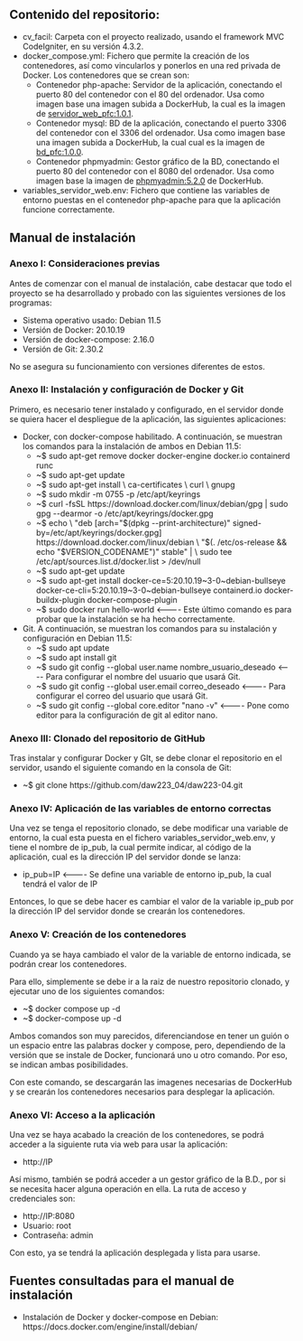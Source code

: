 <h2>Contenido del repositorio:</h2>
<ul>
        <li>cv_facil: Carpeta con el proyecto realizado, usando el framework MVC CodeIgniter, en su versión 4.3.2.</li>
        <li>docker_compose.yml: Fichero que permite la creación de los contenedores, así como vincularlos y ponerlos en una red privada de Docker. Los contenedores que se crean son:
        <ul>
                <li>Contenedor php-apache: Servidor de la aplicación, conectando el puerto 80 del contenedor con el 80 del ordenador. Usa como imagen base una imagen subida a DockerHub, la cual es la imagen de <a href="https://hub.docker.com/r/daw22304/servidor_web_pfc">servidor_web_pfc:1.0.1</a>.</li>
                <li>Contenedor mysql: BD de la aplicación, conectando el puerto 3306 del contenedor con el 3306 del ordenador. Usa como imagen base una imagen subida a DockerHub, la cual cual es la imagen de <a href="https://hub.docker.com/r/daw22304/bd_pfc">bd_pfc:1.0.0</a>.</li>
                <li>Contenedor phpmyadmin: Gestor gráfico de la BD, conectando el puerto 80 del contenedor con el 8080 del ordenador. Usa como imagen base la imagen de <a href="https://hub.docker.com/_/phpmyadmin">phpmyadmin:5.2.0</a> de DockerHub.
        </ul>
	</li>
        <li>variables_servidor_web.env: Fichero que contiene las variables de entorno puestas en el contenedor php-apache para que la aplicación funcione correctamente.</li>
</ul>

<h2>Manual de instalación</h2>

<h3>Anexo I: Consideraciones previas</h3>

<p>Antes de comenzar con el manual de instalación, cabe destacar que todo el proyecto se ha desarrollado y probado con las siguientes versiones de los programas:</p>
<ul>
	<li>Sistema operativo usado: Debian 11.5</li>
	<li>Versión de Docker: 20.10.19</li>
	<li>Versión de docker-compose: 2.16.0</li>
	<li>Versión de Git: 2.30.2</li>
</ul>
<p>No se asegura su funcionamiento con versiones diferentes de estos.</p>

<h3>Anexo II: Instalación y configuración de Docker y Git</h3>

<p>Primero, es necesario tener instalado y configurado, en el servidor donde se quiera hacer el despliegue de la aplicación, las siguientes aplicaciones:</p>
<ul>
	<li>Docker, con docker-compose habilitado. A continuación, se muestran los comandos para la instalación de ambos en Debian 11.5:
	<ul>
		<li>~$ sudo apt-get remove docker docker-engine docker.io containerd runc</li>
		<li>~$ sudo apt-get update</li>
		<li>~$ sudo apt-get install \
                	ca-certificates \
                	curl \
                	gnupg
		</li>
		<li>~$ sudo mkdir -m 0755 -p /etc/apt/keyrings</li>
		<li>~$ curl -fsSL https://download.docker.com/linux/debian/gpg | sudo gpg --dearmor -o /etc/apt/keyrings/docker.gpg</li>
		<li>~$ echo \
                	"deb [arch="$(dpkg --print-architecture)" signed-by=/etc/apt/keyrings/docker.gpg] https://download.docker.com/linux/debian \
                	"$(. /etc/os-release && echo "$VERSION_CODENAME")" stable" | \
                	sudo tee /etc/apt/sources.list.d/docker.list > /dev/null
		</li>
		<li>~$ sudo apt-get update</li>
		<li>~$ sudo apt-get install docker-ce=5:20.10.19~3-0~debian-bullseye docker-ce-cli=5:20.10.19~3-0~debian-bullseye containerd.io docker-buildx-plugin docker-compose-plugin</li>
		<li>~$ sudo docker run hello-world <---- Este último comando es para probar que la instalación se ha hecho correctamente.</li>
	</ul>
	</li>
	<li>Git. A continuación, se muestran los comandos para su instalación y configuración en Debian 11.5:
	<ul>
		<li>~$ sudo apt update</li>
		<li>~$ sudo apt install git</li>
		<li>~$ sudo git config --global user.name nombre_usuario_deseado <---- Para configurar el nombre del usuario que usará Git.</li>
		<li>~$ sudo git config --global user.email correo_deseado <---- Para configurar el correo del usuario que usará Git.</li>
		<li>~$ sudo git config --global core.editor "nano -v" <---- Pone como editor para la configuración de git al editor nano.</li>
	</ul>
	</li>
</ul>

<h3>Anexo III: Clonado del repositorio de GitHub</h3>

<p>Tras instalar y configurar Docker y GIt, se debe clonar el repositorio en el servidor, usando el siguiente comando en la consola de Git:</p>
<ul>
	<li>~$ git clone https://github.com/daw223_04/daw223-04.git</li>
</ul>

<h3>Anexo IV: Aplicación de las variables de entorno correctas</h3>

<p>Una vez se tenga el repositorio clonado, se debe modificar una variable de entorno, la cual esta puesta en el fichero variables_servidor_web.env, y tiene el nombre de ip_pub, la cual permite indicar, al código de la aplicación, cual es la dirección IP del servidor donde se lanza:</p>
<ul>
	<li>ip_pub=IP <---- Se define una variable de entorno ip_pub, la cual tendrá el valor de IP</li>
</ul>
<p>Entonces, lo que se debe hacer es cambiar el valor de la variable ip_pub por la dirección IP del servidor donde se crearán los contenedores.</p>

<h3>Anexo V: Creación de los contenedores</h3>

<p>Cuando ya se haya cambiado el valor de la variable de entorno indicada, se podrán crear los contenedores.</p>
<p>Para ello, simplemente se debe ir a la raiz de nuestro repositorio clonado, y ejecutar uno de los siguientes comandos:</p>
<ul>
	<li>~$ docker compose up -d</li>
	<li>~$ docker-compose up -d</li>
</ul>

<p>Ambos comandos son muy parecidos, diferenciandose en tener un guión o un espacio entre las palabras docker y compose, pero, dependiendo de la versión que se instale de Docker, funcionará uno u otro comando. Por eso, se indican ambas posibilidades.</p>
<p>Con este comando, se descargarán las imagenes necesarias de DockerHub y se crearán los contenedores necesarios para desplegar la aplicación.</p>

<h3>Anexo VI: Acceso a la aplicación</h3>

<p>Una vez se haya acabado la creación de los contenedores, se podrá acceder a la siguiente ruta via web para usar la aplicación:</p>
<ul>
	<li>http://IP</li>
</ul>

<p>Así mismo, también se podrá acceder a un gestor gráfico de la B.D., por si se necesita hacer alguna operación en ella. La ruta de acceso y credenciales son:</p>
<ul>
	<li>http://IP:8080</li>
	<li>Usuario: root</li>
	<li>Contraseña: admin</li>
</ul>

<p>Con esto, ya se tendrá la aplicación desplegada y lista para usarse.</p>

<h2>Fuentes consultadas para el manual de instalación</h2>

<ul>
	<li>Instalación de Docker y docker-compose en Debian: https://docs.docker.com/engine/install/debian/</li>
</ul>
